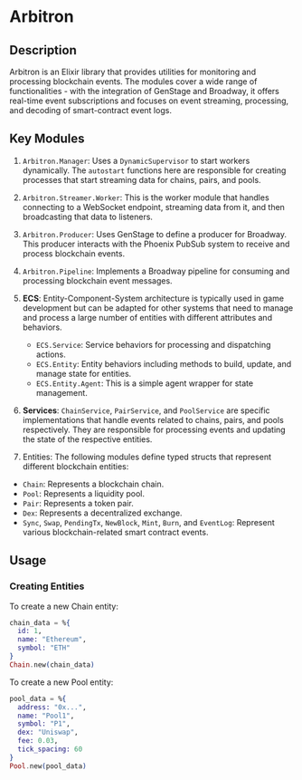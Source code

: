 # Arbitron

## Description

Arbitron is an Elixir library that provides utilities for monitoring and processing blockchain events. The modules cover a wide range of functionalities - with the integration of GenStage and Broadway, it offers real-time event subscriptions and focuses on event streaming, processing, and decoding of smart-contract event logs.

## Key Modules

1. `Arbitron.Manager`: Uses a `DynamicSupervisor` to start workers dynamically. The `autostart` functions here are responsible for creating processes that start streaming data for chains, pairs, and pools.

2. `Arbitron.Streamer.Worker`: This is the worker module that handles connecting to a WebSocket endpoint, streaming data from it, and then broadcasting that data to listeners.

3. `Arbitron.Producer`: Uses GenStage to define a producer for Broadway. This producer interacts with the Phoenix PubSub system to receive and process blockchain events.
4. `Arbitron.Pipeline`: Implements a Broadway pipeline for consuming and processing blockchain event messages.

5. **ECS**: Entity-Component-System architecture is typically used in game development but can be adapted for other systems that need to manage and process a large number of entities with different attributes and behaviors.
   - `ECS.Service`: Service behaviors for processing and dispatching actions.
   - `ECS.Entity`: Entity behaviors including methods to build, update, and manage state for entities.
   - `ECS.Entity.Agent`: This is a simple agent wrapper for state management.

6. **Services**: `ChainService`, `PairService`, and `PoolService` are specific implementations that handle events related to chains, pairs, and pools respectively. They are responsible for processing events and updating the state of the respective entities.

7. Entities: The following modules define typed structs that represent different blockchain entities:
- `Chain`: Represents a blockchain chain.
- `Pool`: Represents a liquidity pool.
- `Pair`: Represents a token pair.
- `Dex`: Represents a decentralized exchange.
- `Sync`, `Swap`, `PendingTx`, `NewBlock`, `Mint`, `Burn`, and `EventLog`: Represent various blockchain-related smart contract events.
   
## Usage

### Creating Entities

To create a new Chain entity:
```elixir
chain_data = %{
  id: 1,
  name: "Ethereum",
  symbol: "ETH"
}
Chain.new(chain_data)
```

To create a new Pool entity:
```elixir
pool_data = %{
  address: "0x...",
  name: "Pool1",
  symbol: "P1",
  dex: "Uniswap",
  fee: 0.03,
  tick_spacing: 60
}
Pool.new(pool_data)
```


